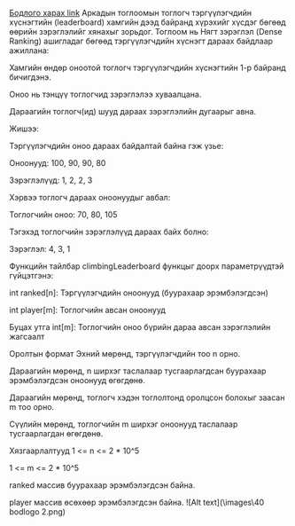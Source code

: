 <a href="https://www.hackerrank.com/challenges/climbing-the-leaderboard/problem?isFullScreen=true">Бодлого харах link</a>
Аркадын тоглоомын тоглогч тэргүүлэгчдийн хүснэгтийн (leaderboard) хамгийн дээд байранд хүрэхийг хүсдэг бөгөөд өөрийн зэрэглэлийг хянахыг зорьдог. Тоглоом нь Нягт зэрэглэл (Dense Ranking) ашигладаг бөгөөд тэргүүлэгчдийн хүснэгт дараах байдлаар ажиллана:

Хамгийн өндөр оноотой тоглогч тэргүүлэгчдийн хүснэгтийн 1-р байранд бичигдэнэ.

Оноо нь тэнцүү тоглогчид зэрэглэлээ хуваалцана.

Дараагийн тоглогч(ид) шууд дараах зэрэглэлийн дугаарыг авна.

Жишээ:

Тэргүүлэгчдийн оноо дараах байдалтай байна гэж үзье:

Оноонууд: 100, 90, 90, 80

Зэрэглэлүүд: 1, 2, 2, 3

Хэрвээ тоглогч дараах оноонуудыг авбал:

Тоглогчийн оноо: 70, 80, 105

Тэгэхэд тоглогчийн зэрэглэлүүд дараах байх болно:

Зэрэглэл: 4, 3, 1

Функцийн тайлбар
climbingLeaderboard функцыг доорх параметрүүдтэй гүйцэтгэнэ:

int ranked[n]: Тэргүүлэгчдийн оноонууд (буурахаар эрэмбэлэгдсэн)

int player[m]: Тоглогчийн авсан оноонууд

Буцах утга
int[m]: Тоглогчийн оноо бүрийн дараа авсан зэрэглэлийн жагсаалт

Оролтын формат
Эхний мөрөнд, тэргүүлэгчдийн тоо n орно.

Дараагийн мөрөнд, n ширхэг таслалаар тусгаарлагдсан буурахаар эрэмбэлэгдсэн оноонууд өгөгдөнө.

Дараагийн мөрөнд, тоглогч хэдэн тоглолтонд оролцсон болохыг заасан m тоо орно.

Сүүлийн мөрөнд, тоглогчийн m ширхэг оноонууд таслалаар тусгаарлагдан өгөгдөнө.

Хязгаарлалтууд
1 <= n <= 2 * 10^5

1 <= m <= 2 * 10^5

ranked массив буурахаар эрэмбэлэгдсэн байна.

player массив өсөхөөр эрэмбэлэгдсэн байна.
![Alt text](\images\40 bodlogo 2.png)